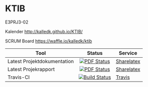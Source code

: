 # KTIB
E3PRJ3-02

Kalender
http://kalledk.github.io/KTIB/

SCRUM Board
https://waffle.io/kalledk/ktib

Tool | Status | Service
-----|:--------:|---------
Latest Projektdokumentation | [![PDF Status](https://www.sharelatex.com/github/repos/KalleDK/KTIB/builds/latest/badge.svg)](https://www.sharelatex.com/github/repos/KalleDK/KTIB/builds/latest/output.pdf) | [Sharelatex](https://www.sharelatex.com/github/repos/KalleDK/KTIB)
Latest Projekrapport | [![PDF Status](https://www.sharelatex.com/github/repos/KalleDK/KTIB_Rapport/builds/latest/badge.svg)](https://www.sharelatex.com/github/repos/KalleDK/KTIB_Rapport/builds/latest/output.pdf)     | [Sharelatex](https://www.sharelatex.com/github/repos/KalleDK/KTIB_Rapport)
Travis-CI |     [![Build Status](https://travis-ci.org/KalleDK/KTIB.svg?branch=master)](https://travis-ci.org/KalleDK/KTIB)     | [Travis](https://travis-ci.org/KalleDK/KTIB/)
